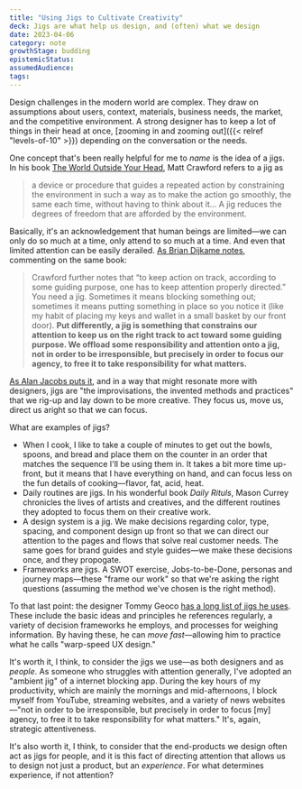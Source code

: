 ```yaml
---
title: "Using Jigs to Cultivate Creativity"
deck: Jigs are what help us design, and (often) what we design
date: 2023-04-06
category: note
growthStage: budding
epistemicStatus: 
assumedAudience: 
tags: 
---
```


Design challenges in the modern world are complex. They draw on assumptions about users, context, materials, business needs, the market, and the competitive environment. A strong designer has to keep a lot of things in their head at once, [zooming in and zooming out]({{< relref "levels-of-10" >}}) depending on the conversation or the needs.

One concept that's been really helpful for me to _name_ is the idea of a jigs. In his book [The World Outside Your Head](https://www.google.com/books/edition/The_World_Beyond_Your_Head/uyilBAAAQBAJ?hl=en&gbpv=1&printsec=frontcover), Matt Crawford refers to a jig as

> a device or procedure that guides a repeated action by constraining the environment in such a way as to make the action go smoothly, the same each time, without having to think about it... A jig reduces the degrees of freedom that are afforded by the environment.

Basically, it's an acknowledgement that human beings are limited—we can only do so much at a time, only attend to so much at a time. And even that limited attention can be easily derailed. [As Brian Dijkame notes](https://comment.org/editorial-cultural-jigs/), commenting on the same book:

> Crawford further notes that “to keep action on track, according to some guiding purpose, one has to keep attention properly directed.” You need a jig. Sometimes it means blocking something out; sometimes it means putting something in place so you notice it (like my habit of placing my keys and wallet in a small basket by our front door). **Put differently, a jig is something that constrains our attention to keep us on the right track to act toward some guiding purpose. We offload some responsibility and attention onto a jig, not in order to be irresponsible, but precisely in order to focus our agency, to free it to take responsibility for what matters.**

[As Alan Jacobs puts it](https://blog.ayjay.org/movie-cards/), and in a way that might resonate more with designers, jigs are "the improvisations, the invented methods and practices" that we rig-up and lay down to be more creative. They focus us, move us, direct us aright so that we can focus.

What are examples of jigs?

* When I cook, I like to take a couple of minutes to get out the bowls, spoons, and bread and place them on the counter in an order that matches the sequence I'll be using them in. It takes a bit more time up-front, but it means that I have everything on hand, and can focus less on the fun details of cooking—flavor, fat, acid, heat.
* Daily routines are jigs. In his wonderful book _Daily Rituls_, Mason Currey chronicles the lives of artists and creatives, and the different routines they adopted to focus them on their creative work.
* A design system is a jig. We make decisions regarding color, type, spacing, and component design up front so that we can direct our attention to the pages and flows that solve real customer needs. The same goes for brand guides and style guides—we make these decisions once, and they propogate.
* Frameworks are jigs. A SWOT exercise, Jobs-to-be-Done, personas and journey maps—these "frame our work" so that we're asking the right questions (assuming the method we've chosen is the right method).

To that last point: the designer Tommy Geoco [has a long list of jigs he uses](https://www.linkedin.com/feed/update/urn:li:activity:7029433865358217216?updateEntityUrn=urn%3Ali%3Afs_feedUpdate%3A%28V2%2Curn%3Ali%3Aactivity%3A7029433865358217216%29). These include the basic ideas and principles he references regularly, a variety of decision frameworks he employs, and processes for weighing information. By having these, he can _move fast_—allowing him to practice what he calls "warp-speed UX design."

It's worth it, I think, to consider the jigs we use—as both designers and as _people_. As someone who struggles with attention generally, I've adopted an "ambient jig" of a internet blocking app. During the key hours of my productivity, which are mainly the mornings and mid-afternoons, I block myself from YouTube, streaming websites, and a variety of news websites—"not in order to be irresponsible, but precisely in order to focus [my] agency, to free it to take responsibility for what matters." It's, again, strategic attentiveness.

It's also worth it, I think, to consider that the end-products we design often act as jigs for people, and it is this fact of directing attention that allows us to design not just a product, but an _experience_. For what determines experience, if not attention?